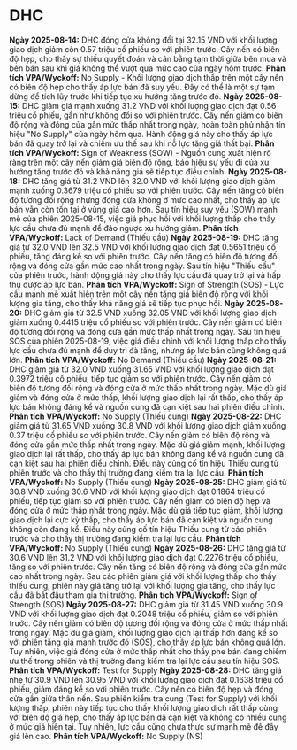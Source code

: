 # DHC

**Ngày 2025-08-14:** DHC đóng cửa không đổi tại 32.15 VND với khối lượng giao dịch giảm còn 0.57 triệu cổ phiếu so với phiên trước. Cây nến có biên độ hẹp, cho thấy sự thiếu quyết đoán và cân bằng tạm thời giữa bên mua và bên bán sau khi giá không thể vượt qua mức cao của ngày hôm trước. **Phân tích VPA/Wyckoff:** No Supply - Khối lượng giao dịch thấp trên một cây nến có biên độ hẹp cho thấy áp lực bán đã suy yếu. Đây có thể là một sự tạm dừng để tích lũy trước khi tiếp tục xu hướng tăng trước đó.
**Ngày 2025-08-15:** DHC giảm giá mạnh xuống 31.2 VND với khối lượng giao dịch đạt 0.56 triệu cổ phiếu, gần như không đổi so với phiên trước. Cây nến giảm có biên độ rộng và đóng cửa gần mức thấp nhất trong ngày, hoàn toàn phủ nhận tín hiệu "No Supply" của ngày hôm qua. Hành động giá này cho thấy áp lực bán đã quay trở lại và chiếm ưu thế sau khi nỗ lực tăng giá thất bại. **Phân tích VPA/Wyckoff:** Sign of Weakness (SOW) - Nguồn cung xuất hiện rõ ràng trên một cây nến giảm giá biên độ rộng, báo hiệu sự yếu đi của xu hướng tăng trước đó và khả năng giá sẽ tiếp tục điều chỉnh.
**Ngày 2025-08-18:** DHC tăng giá từ 31.2 VND lên 32.0 VND với khối lượng giao dịch giảm mạnh xuống 0.3679 triệu cổ phiếu so với phiên trước. Cây nến tăng có biên độ tương đối rộng nhưng đóng cửa không ở mức cao nhất, cho thấy áp lực bán vẫn còn tồn tại ở vùng giá cao hơn. Sau tín hiệu suy yếu (SOW) mạnh mẽ của phiên 2025-08-15, việc giá phục hồi với khối lượng thấp cho thấy lực cầu chưa đủ mạnh để đảo ngược xu hướng giảm. **Phân tích VPA/Wyckoff:** Lack of Demand (Thiếu cầu)
**Ngày 2025-08-19:** DHC tăng giá từ 32.0 VND lên 32.5 VND với khối lượng giao dịch đạt 0.5651 triệu cổ phiếu, tăng đáng kể so với phiên trước. Cây nến tăng có biên độ tương đối rộng và đóng cửa gần mức cao nhất trong ngày. Sau tín hiệu "Thiếu cầu" của phiên trước, hành động giá này cho thấy lực cầu đã quay trở lại và hấp thụ được áp lực bán. **Phân tích VPA/Wyckoff:** Sign of Strength (SOS) - Lực cầu mạnh mẽ xuất hiện trên một cây nến tăng giá biên độ rộng với khối lượng gia tăng, cho thấy khả năng giá sẽ tiếp tục phục hồi.
**Ngày 2025-08-20:** DHC giảm giá từ 32.5 VND xuống 32.05 VND với khối lượng giao dịch giảm xuống 0.4415 triệu cổ phiếu so với phiên trước. Cây nến giảm có biên độ tương đối rộng và đóng cửa gần mức thấp nhất trong ngày. Sau tín hiệu SOS của phiên 2025-08-19, việc giá điều chỉnh với khối lượng thấp cho thấy lực cầu chưa đủ mạnh để duy trì đà tăng, nhưng áp lực bán cũng không quá lớn. **Phân tích VPA/Wyckoff:** No Demand (Thiếu cầu)
**Ngày 2025-08-21:** DHC giảm giá từ 32.0 VND xuống 31.65 VND với khối lượng giao dịch đạt 0.3972 triệu cổ phiếu, tiếp tục giảm so với phiên trước. Cây nến giảm có biên độ tương đối rộng và đóng cửa ở mức thấp nhất trong ngày. Mặc dù giá giảm và đóng cửa ở mức thấp, khối lượng giao dịch lại rất thấp, cho thấy áp lực bán không đáng kể và nguồn cung đã cạn kiệt sau hai phiên điều chỉnh. **Phân tích VPA/Wyckoff:** No Supply (Thiếu cung)
**Ngày 2025-08-22:** DHC giảm giá từ 31.65 VND xuống 30.8 VND với khối lượng giao dịch giảm xuống 0.37 triệu cổ phiếu so với phiên trước. Cây nến giảm có biên độ rộng và đóng cửa gần mức thấp nhất trong ngày. Mặc dù giá giảm mạnh, khối lượng giao dịch lại rất thấp, cho thấy áp lực bán không đáng kể và nguồn cung đã cạn kiệt sau hai phiên điều chỉnh. Điều này củng cố tín hiệu Thiếu cung từ phiên trước và cho thấy thị trường đang kiểm tra lại lực cầu. **Phân tích VPA/Wyckoff:** No Supply (Thiếu cung)
**Ngày 2025-08-25:** DHC giảm giá từ 30.8 VND xuống 30.6 VND với khối lượng giao dịch đạt 0.1864 triệu cổ phiếu, tiếp tục giảm so với phiên trước. Cây nến giảm có biên độ hẹp và đóng cửa ở mức thấp nhất trong ngày. Mặc dù giá tiếp tục giảm, khối lượng giao dịch lại cực kỳ thấp, cho thấy áp lực bán đã cạn kiệt và nguồn cung không còn đáng kể. Điều này củng cố tín hiệu Thiếu cung từ các phiên trước và cho thấy thị trường đang kiểm tra lại lực cầu. **Phân tích VPA/Wyckoff:** No Supply (Thiếu cung)
**Ngày 2025-08-26:** DHC tăng giá từ 30.6 VND lên 31.2 VND với khối lượng giao dịch đạt 0.2276 triệu cổ phiếu, tăng so với phiên trước. Cây nến tăng có biên độ rộng và đóng cửa gần mức cao nhất trong ngày. Sau các phiên giảm giá với khối lượng thấp cho thấy thiếu cung, phiên này giá tăng trở lại với khối lượng gia tăng, cho thấy lực cầu đã bắt đầu tham gia thị trường. **Phân tích VPA/Wyckoff:** Sign of Strength (SOS)
**Ngày 2025-08-27:** DHC giảm giá từ 31.45 VND xuống 30.9 VND với khối lượng giao dịch đạt 0.2048 triệu cổ phiếu, giảm so với phiên trước. Cây nến giảm có biên độ tương đối rộng và đóng cửa ở mức thấp nhất trong ngày. Mặc dù giá giảm, khối lượng giao dịch lại thấp hơn đáng kể so với phiên tăng giá mạnh trước đó (SOS), cho thấy áp lực bán không quá lớn. Tuy nhiên, việc giá đóng cửa ở mức thấp nhất cho thấy phe bán đang chiếm ưu thế trong phiên và thị trường đang kiểm tra lại lực cầu sau tín hiệu SOS. **Phân tích VPA/Wyckoff:** Test for Supply
**Ngày 2025-08-28:** DHC tăng giá nhẹ từ 30.9 VND lên 30.95 VND với khối lượng giao dịch đạt 0.1638 triệu cổ phiếu, giảm đáng kể so với phiên trước. Cây nến có biên độ hẹp và đóng cửa gần giữa thân nến. Sau phiên kiểm tra cung (Test for Supply) với khối lượng thấp, phiên này tiếp tục cho thấy khối lượng giao dịch rất thấp cùng với biên độ giá hẹp, cho thấy áp lực bán đã cạn kiệt và không có nhiều cung ở mức giá hiện tại. Tuy nhiên, lực cầu cũng chưa thực sự mạnh mẽ để đẩy giá lên cao. **Phân tích VPA/Wyckoff:** No Supply (NS)

